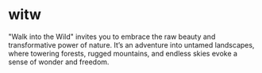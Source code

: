 # witw
"Walk into the Wild" invites you to embrace the raw beauty and transformative power of nature. It’s an adventure into untamed landscapes, where towering forests, rugged mountains, and endless skies evoke a sense of wonder and freedom. 
